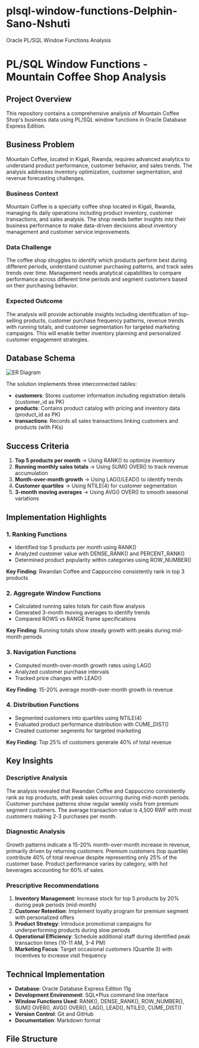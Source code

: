 # plsql-window-functions-Delphin-Sano-Nshuti
Oracle PL/SQL Window Functions Analysis
# PL/SQL Window Functions - Mountain Coffee Shop Analysis

## Project Overview
This repository contains a comprehensive analysis of Mountain Coffee Shop's business data using PL/SQL window functions in Oracle Database Express Edition.

## Business Problem
Mountain Coffee, located in Kigali, Rwanda, requires advanced analytics to understand product performance, customer behavior, and sales trends. The analysis addresses inventory optimization, customer segmentation, and revenue forecasting challenges.

### Business Context
Mountain Coffee is a specialty coffee shop located in Kigali, Rwanda, managing its daily operations including product inventory, customer transactions, and sales analysis. The shop needs better insights into their business performance to make data-driven decisions about inventory management and customer service improvements.

### Data Challenge
The coffee shop struggles to identify which products perform best during different periods, understand customer purchasing patterns, and track sales trends over time. Management needs analytical capabilities to compare performance across different time periods and segment customers based on their purchasing behavior.

### Expected Outcome
The analysis will provide actionable insights including identification of top-selling products, customer purchase frequency patterns, revenue trends with running totals, and customer segmentation for targeted marketing campaigns. This will enable better inventory planning and personalized customer engagement strategies.

## Database Schema

![ER Diagram](./diagram/mountain_coffee_er_diagram.svg)

The solution implements three interconnected tables:
- **customers**: Stores customer information including registration details (customer_id as PK)
- **products**: Contains product catalog with pricing and inventory data (product_id as PK)
- **transactions**: Records all sales transactions linking customers and products (with FKs)

## Success Criteria

1. **Top 5 products per month** → Using RANK() to optimize inventory
2. **Running monthly sales totals** → Using SUM() OVER() to track revenue accumulation
3. **Month-over-month growth** → Using LAG()/LEAD() to identify trends
4. **Customer quartiles** → Using NTILE(4) for customer segmentation
5. **3-month moving averages** → Using AVG() OVER() to smooth seasonal variations

## Implementation Highlights

### 1. Ranking Functions
- Identified top 5 products per month using RANK()
- Analyzed customer value with DENSE_RANK() and PERCENT_RANK()
- Determined product popularity within categories using ROW_NUMBER()

**Key Finding**: Rwandan Coffee and Cappuccino consistently rank in top 3 products

### 2. Aggregate Window Functions
- Calculated running sales totals for cash flow analysis
- Generated 3-month moving averages to identify trends
- Compared ROWS vs RANGE frame specifications

**Key Finding**: Running totals show steady growth with peaks during mid-month periods

### 3. Navigation Functions
- Computed month-over-month growth rates using LAG()
- Analyzed customer purchase intervals
- Tracked price changes with LEAD()

**Key Finding**: 15-20% average month-over-month growth in revenue

### 4. Distribution Functions
- Segmented customers into quartiles using NTILE(4)
- Evaluated product performance distribution with CUME_DIST()
- Created customer segments for targeted marketing

**Key Finding**: Top 25% of customers generate 40% of total revenue

## Key Insights

### Descriptive Analysis
The analysis revealed that Rwandan Coffee and Cappuccino consistently rank as top products, with peak sales occurring during mid-month periods. Customer purchase patterns show regular weekly visits from premium segment customers. The average transaction value is 4,500 RWF with most customers making 2-3 purchases per month.

### Diagnostic Analysis
Growth patterns indicate a 15-20% month-over-month increase in revenue, primarily driven by returning customers. Premium customers (top quartile) contribute 40% of total revenue despite representing only 25% of the customer base. Product performance varies by category, with hot beverages accounting for 60% of sales.

### Prescriptive Recommendations
1. **Inventory Management**: Increase stock for top 5 products by 20% during peak periods (mid-month)
2. **Customer Retention**: Implement loyalty program for premium segment with personalized offers
3. **Product Strategy**: Introduce promotional campaigns for underperforming products during slow periods
4. **Operational Efficiency**: Schedule additional staff during identified peak transaction times (10-11 AM, 3-4 PM)
5. **Marketing Focus**: Target occasional customers (Quartile 3) with incentives to increase visit frequency

## Technical Implementation
- **Database**: Oracle Database Express Edition 11g
- **Development Environment**: SQL*Plus command line interface
- **Window Functions Used**: RANK(), DENSE_RANK(), ROW_NUMBER(), SUM() OVER(), AVG() OVER(), LAG(), LEAD(), NTILE(), CUME_DIST()
- **Version Control**: Git and GitHub
- **Documentation**: Markdown format

## File Structure
